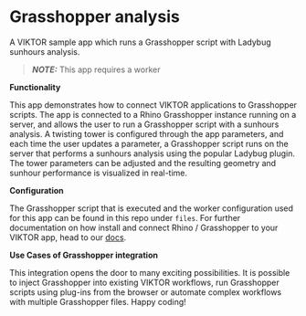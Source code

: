 # Grasshopper analysis
A VIKTOR sample app which runs a Grasshopper script with Ladybug sunhours analysis.

> **_NOTE:_**  This app requires a worker

**Functionality**

This app demonstrates how to connect VIKTOR applications to Grasshopper scripts. The app is connected to a Rhino Grasshopper instance running on a server,
and allows the user to run a Grasshopper script with a sunhours analysis. A twisting tower is configured through the app parameters, and each time the user
updates a parameter, a Grasshopper script runs on the server that performs a sunhours analysis using the popular Ladybug plugin. The tower parameters can be
adjusted and the resulting geometry and sunhour performance is visualized in real-time.

**Configuration**

The Grasshopper script that is executed and the worker configuration used for this app can be found in this repo under `files`. For further documentation on
how install and connect Rhino / Grasshopper to your VIKTOR app, head to our [docs](https://docs.viktor.ai/docs/create-apps/software-integrations/rhino-grasshopper/).

**Use Cases of Grasshopper integration**

This integration opens the door to many exciting possibilities. It is possible to inject Grasshopper into existing VIKTOR workflows, run Grasshopper scripts
using plug-ins from the browser or automate complex workflows with multiple Grasshopper files. Happy coding!
